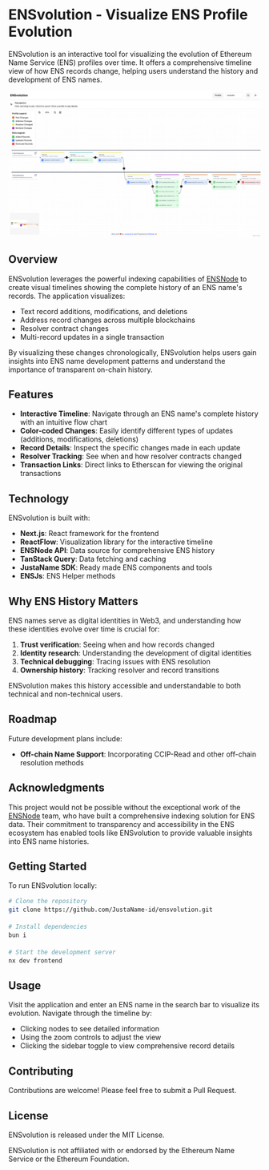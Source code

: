 # ENSvolution - Visualize ENS Profile Evolution

ENSvolution is an interactive tool for visualizing the evolution of Ethereum Name Service (ENS) profiles over time. It offers a comprehensive timeline view of how ENS records change, helping users understand the history and development of ENS names.

![nick.png](assets/nick.png)
## Overview

ENSvolution leverages the powerful indexing capabilities of [ENSNode](https://ensnode.io) to create visual timelines showing the complete history of an ENS name's records. The application visualizes:

- Text record additions, modifications, and deletions
- Address record changes across multiple blockchains
- Resolver contract changes
- Multi-record updates in a single transaction

By visualizing these changes chronologically, ENSvolution helps users gain insights into ENS name development patterns and understand the importance of transparent on-chain history.

## Features

- **Interactive Timeline**: Navigate through an ENS name's complete history with an intuitive flow chart
- **Color-coded Changes**: Easily identify different types of updates (additions, modifications, deletions)
- **Record Details**: Inspect the specific changes made in each update
- **Resolver Tracking**: See when and how resolver contracts changed
- **Transaction Links**: Direct links to Etherscan for viewing the original transactions

## Technology

ENSvolution is built with:

- **Next.js**: React framework for the frontend
- **ReactFlow**: Visualization library for the interactive timeline
- **ENSNode API**: Data source for comprehensive ENS history
- **TanStack Query**: Data fetching and caching
- **JustaName SDK**: Ready made ENS components and tools
- **ENSJs**: ENS Helper methods

## Why ENS History Matters

ENS names serve as digital identities in Web3, and understanding how these identities evolve over time is crucial for:

1. **Trust verification**: Seeing when and how records changed
2. **Identity research**: Understanding the development of digital identities
3. **Technical debugging**: Tracing issues with ENS resolution
4. **Ownership history**: Tracking resolver and record transitions

ENSvolution makes this history accessible and understandable to both technical and non-technical users.

## Roadmap

Future development plans include:
- **Off-chain Name Support**: Incorporating CCIP-Read and other off-chain resolution methods

## Acknowledgments

This project would not be possible without the exceptional work of the [ENSNode](https://ensnode.io) team, who have built a comprehensive indexing solution for ENS data. Their commitment to transparency and accessibility in the ENS ecosystem has enabled tools like ENSvolution to provide valuable insights into ENS name histories.

## Getting Started

To run ENSvolution locally:

```bash
# Clone the repository
git clone https://github.com/JustaName-id/ensvolution.git

# Install dependencies
bun i

# Start the development server
nx dev frontend
```

## Usage
Visit the application and enter an ENS name in the search bar to visualize its evolution. Navigate through the timeline by:

- Clicking nodes to see detailed information
- Using the zoom controls to adjust the view
- Clicking the sidebar toggle to view comprehensive record details

## Contributing
Contributions are welcome! Please feel free to submit a Pull Request.
## License
ENSvolution is released under the MIT License.

ENSvolution is not affiliated with or endorsed by the Ethereum Name Service or the Ethereum Foundation.
